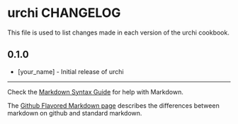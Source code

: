 urchi CHANGELOG
=================

This file is used to list changes made in each version of the urchi cookbook.

0.1.0
-----
- [your_name] - Initial release of urchi

- - -
Check the [Markdown Syntax Guide](http://daringfireball.net/projects/markdown/syntax) for help with Markdown.

The [Github Flavored Markdown page](http://github.github.com/github-flavored-markdown/) describes the differences between markdown on github and standard markdown.
